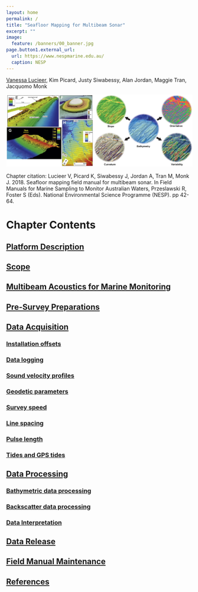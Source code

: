 ```yaml
---
layout: home
permalink: /
title: "Seafloor Mapping for Multibeam Sonar"
excerpt: ""
image:
  feature: /banners/00_banner.jpg
page.button1.external_url:
  url: https://www.nespmarine.edu.au/
  caption: NESP
---
```


[Vanessa Lucieer](mailto:vanessa.lucieer@utas.edu.au), Kim Picard, Justy Siwabessy, Alan Jordan, Maggie Tran, Jacquomo Monk

![](images/MBES.png)

Chapter citation:
Lucieer V, Picard K, Siwabessy J, Jordan A, Tran M, Monk J. 2018. Seafloor mapping field manual for multibeam sonar. In Field Manuals for Marine Sampling to Monitor Australian Waters, Przeslawski R, Foster S (Eds). National Environmental Science Programme (NESP). pp 42-64. 

# Chapter Contents
## [Platform Description](https://multibeam-echosounder-field-manual.github.io/platform-description)
## [Scope](https://multibeam-echosounder-field-manual.github.io/scope)
## [Multibeam Acoustics for Marine Monitoring](https://multibeam-echosounder-field-manual.github.io/multibeam-acoustics-for-marine-monitoring)
## [Pre-Survey Preparations](https://multibeam-echosounder-field-manual.github.io/pre-survey-preparations)
## [Data Acquisition](https://multibeam-echosounder-field-manual.github.io/data-acquisition)
### [Installation offsets](https://multibeam-echosounder-field-manual.github.io/data-acquisition#installation-offsets)
### [Data logging](https://multibeam-echosounder-field-manual.github.io/data-acquisition#data-logging)
### [Sound velocity profiles](https://multibeam-echosounder-field-manual.github.io/data-acquisition#sound-velocity-profiles)
### [Geodetic parameters](https://multibeam-echosounder-field-manual.github.io/data-acquisition#geodetic-parameters)
### [Survey speed](https://multibeam-echosounder-field-manual.github.io/data-acquisition#survey-speed)
### [Line spacing](https://multibeam-echosounder-field-manual.github.io/data-acquisition#line-spacing)
### [Pulse length](https://multibeam-echosounder-field-manual.github.io/data-acquisition#pulse-length)
### [Tides and GPS tides](https://multibeam-echosounder-field-manual.github.io/data-acquisition#tides-and-gps-tides)
## [Data Processing](https://multibeam-echosounder-field-manual.github.io/data-processing)
### [Bathymetric data processing](https://multibeam-echosounder-field-manual.github.io/data-processing#bathymetric-data-processing)
### [Backscatter data processing](https://multibeam-echosounder-field-manual.github.io/data-processing#backscatter-data-processing)
### [Data Interpretation](https://multibeam-echosounder-field-manual.github.io/data-interpretation)
## [Data Release](https://multibeam-echosounder-field-manual.github.io/data-release)
## [Field Manual Maintenance](https://multibeam-echosounder-field-manual.github.io/field-manual-maintenance)
## [References](https://multibeam-echosounder-field-manual.github.io/references)
